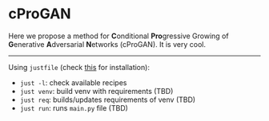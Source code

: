 # cProGAN

Here we propose a method for **C**onditional **Pro**gressive Growing of **G**enerative **A**dversarial **N**etworks (cProGAN). It is very cool.

---

Using ``justfile`` (check [this](https://github.com/casey/just?tab=readme-ov-file#packages) for installation):

- ``just -l``: check available recipes
- ``just venv``: build venv with requirements (TBD)
- ``just req``: builds/updates requirements of venv (TBD)
- ``just run``: runs ``main.py`` file (TBD)